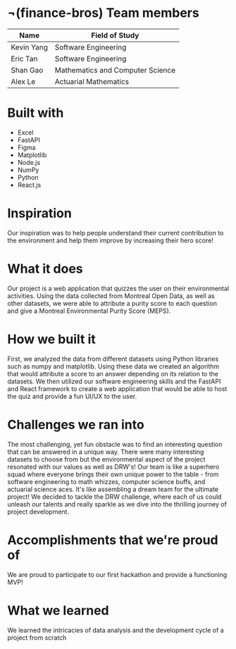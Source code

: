 # ¬(finance-bros) Team members
| Name  | Field of Study  |
| ------------- | ------------- |
| Kevin Yang  | Software Engineering  |
| Eric Tan  | Software Engineering  |
| Shan Gao  | Mathematics and Computer Science  |
| Alex Le  | Actuarial Mathematics  |


#  Built with
- Excel
- FastAPI
- Figma
- Matplotlib
- Node.js
- NumPy
- Python
- React.js


# Inspiration
Our inspiration was to help people understand their current contribution to the environment and help them improve by increasing their hero score!

# What it does
Our project is a web application that quizzes the user on their environmental activities. Using the data collected from Montreal Open Data, as well as other datasets, we were able to attribute a purity score to each question and give a Montreal Environmental Purity Score (MEPS).

# How we built it
First, we analyzed the data from different datasets using Python libraries such as numpy and matplotlib. Using these data we created an algorithm that would attribute a score to an answer depending on its relation to the datasets. We then utilized our software engineering skills and the FastAPI and React framework to create a web application that would be able to host the quiz and provide a fun UI/UX to the user.

# Challenges we ran into
The most challenging, yet fun obstacle was to find an interesting question that can be answered in a unique way. There were many interesting datasets to choose from but the environmental aspect of the project resonated with our values as well as DRW's! Our team is like a superhero squad where everyone brings their own unique power to the table - from software engineering to math whizzes, computer science buffs, and actuarial science aces. It's like assembling a dream team for the ultimate project! We decided to tackle the DRW challenge, where each of us could unleash our talents and really sparkle as we dive into the thrilling journey of project development.

# Accomplishments that we're proud of
We are proud to participate to our first hackathon and provide a functioning MVP!

# What we learned
We learned the intricacies of data analysis and the development cycle of a project from scratch
